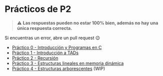 # Prácticos de P2

> ⚠ **Las respuestas pueden no estar 100% bien, además no hay una única respuesta correcta.**

Si encuentras un error, abre un pull request 😉

- [Práctico 0 - Introducción y Programas en C](https://github.com/pragmare/practicos-prog2/tree/practico-0)
- [Práctico 1 - Introducción a TADs](https://github.com/pragmare/practicos-prog2/tree/practico-1)
- [Práctico 2 - Recursión](https://github.com/pragmare/practicos-prog2/tree/practico-2)
- [Práctico 3 - Estructuras lineales en memoria dinámica](https://github.com/pragmare/practicos-prog2/tree/practico-3)
- [Práctico 4 - Estructuras arborescentes](https://github.com/pragmare/practicos-prog2/tree/practico-4) (WIP)
